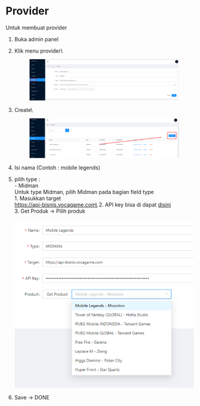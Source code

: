 # Provider

Untuk membuat provider

1. Buka admin panel
2.  Klik menu provider\


    <figure><img src="../.gitbook/assets/image (69).png" alt=""><figcaption></figcaption></figure>
3.  Create\


    <figure><img src="../.gitbook/assets/image (6) (1).png" alt=""><figcaption></figcaption></figure>
4. Isi nama (Contoh : mobile legends)
5. pilih type : \
   \- Midman\
   &#x20;  Untuk type Midman, pilih Midman pada bagian field type\
   &#x20;  1\. Masukkan target\
   &#x20;      https://api-bisnis.vocagame.com\
   &#x20;  2\. API key bisa di dapat [disini](https://dashboard-bisnis.vocagame.com/panel/setting/api-key)\
   &#x20;  3\. Get Produk -> Pilih produk\
   \
   &#x20;  ![](<../.gitbook/assets/image (45).png>)
6. Save -> DONE
